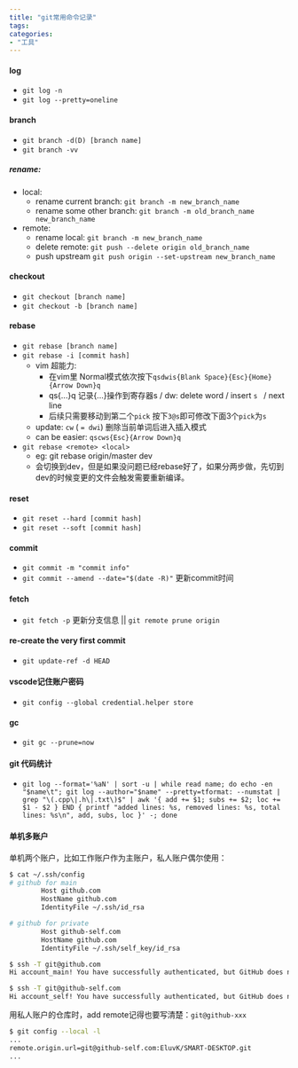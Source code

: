 ```yaml
---
title: "git常用命令记录"
tags: 
categories: 
- "工具"
---
```


#### log
* `git log -n`
* `git log --pretty=oneline`

#### branch
* `git branch -d(D) [branch name]`
* `git branch -vv`

##### rename: 
* local:
	* rename current branch: `git branch -m new_branch_name`
	* rename some other branch: `git branch -m old_branch_name new_branch_name`
* remote:
	* rename local:	`git branch -m new_branch_name`
	* delete remote: `git push --delete origin old_branch_name`
	* push upstream `git push origin --set-upstream new_branch_name`

#### checkout
* `git checkout [branch name]`
* `git checkout -b [branch name]`

#### rebase
* `git rebase [branch name]`
* `git rebase -i [commit hash]`
	* vim 超能力:
		* 在vim里 Normal模式依次按下`qsdwis{Blank Space}{Esc}{Home}{Arrow Down}q`
		* qs{...}q 记录{...}操作到寄存器s / dw: delete word / insert `s ` / next line
		* 后续只需要移动到第二个`pick` 按下`3@s`即可修改下面3个`pick`为`s`
	* update: `cw` ( `= dwi`) 删除当前单词后进入插入模式
	* can be easier: `qscws{Esc}{Arrow Down}q`
* `git rebase <remote> <local>`
	* eg: git rebase origin/master dev
	* 会切换到dev，但是如果没问题已经rebase好了，如果分两步做，先切到dev的时候变更的文件会触发需要重新编译。

#### reset
* `git reset --hard [commit hash]`
* `git reset --soft [commit hash]`

#### commit
* `git commit -m "commit info"`
* `git commit --amend --date="$(date -R)"` 更新commit时间

#### fetch
* `git fetch -p` 更新分支信息 || `git remote prune origin`

#### re-create the very first commit
* `git update-ref -d HEAD`

#### vscode记住账户密码
* `git config --global credential.helper store`

#### gc
* `git gc --prune=now`

#### git 代码统计

* `git log --format='%aN' | sort -u | while read name; do echo -en "$name\t"; git log --author="$name" --pretty=tformat: --numstat | grep "\(.cpp\|.h\|.txt\)$" | awk '{ add += $1; subs += $2; loc += $1 - $2 } END { printf "added lines: %s, removed lines: %s, total lines: %s\n", add, subs, loc }' -; done`

#### 单机多账户
单机两个账户，比如工作账户作为主账户，私人账户偶尔使用：

``` BASH
$ cat ~/.ssh/config 
# github for main
        Host github.com
        HostName github.com
        IdentityFile ~/.ssh/id_rsa

# github for private
        Host github-self.com
        HostName github.com
        IdentityFile ~/.ssh/self_key/id_rsa
```

``` BASH
$ ssh -T git@github.com
Hi account_main! You have successfully authenticated, but GitHub does not provide shell access.

$ ssh -T git@github-self.com
Hi account_self! You have successfully authenticated, but GitHub does not provide shell access.
```

用私人账户的仓库时，add remote记得也要写清楚：`git@github-xxx`
``` BASH
$ git config --local -l
...
remote.origin.url=git@github-self.com:EluvK/SMART-DESKTOP.git
...
```